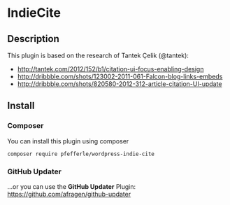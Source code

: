 # IndieCite

## Description

This plugin is based on the research of Tantek Çelik (@tantek):

* http://tantek.com/2012/152/b1/citation-ui-focus-enabling-design
* http://dribbble.com/shots/123002-2011-061-Falcon-blog-links-embeds
* http://dribbble.com/shots/820580-2012-312-article-citation-UI-update

## Install

### Composer

You can install this plugin using composer

```composer require pfefferle/wordpress-indie-cite```

### GitHub Updater

...or you can use the **GitHub Updater** Plugin: https://github.com/afragen/github-updater